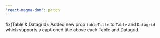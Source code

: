 ```yaml
---
'react-magma-dom': patch
---
```


fix(Table & Datagrid): Added new prop `tableTitle` to `Table` and `Datagrid` which supports a captioned title above each Table and Datagrid.